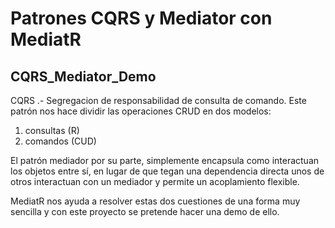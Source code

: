 # Patrones CQRS y Mediator con MediatR

## CQRS_Mediator_Demo

CQRS .- Segregacion de responsabilidad de consulta de comando. Este patrón nos hace dividir las operaciones CRUD en dos modelos:

  1. consultas (R)   
  2. comandos (CUD)

El patrón mediador por su parte, simplemente encapsula como interactuan los objetos entre sí, en lugar de que tegan una dependencia directa unos de otros interactuan con un mediador y permite un acoplamiento flexible.

MediatR nos ayuda a resolver estas dos cuestiones de una forma muy sencilla y con este proyecto se pretende hacer una demo de ello.
